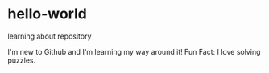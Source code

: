 # hello-world
learning about repository

I'm new to Github and I'm learning my way around it!
Fun Fact: I love solving puzzles.
